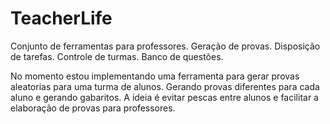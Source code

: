 TeacherLife
===========

Conjunto de ferramentas para professores. Geração de provas. Disposição de tarefas. Controle de turmas. Banco de questões.

No momento estou implementando uma ferramenta para gerar provas aleatorias para uma turma de alunos. Gerando provas diferentes
para cada aluno e gerando gabaritos. A ideia é evitar pescas entre alunos e facilitar a elaboração de provas para professores.
